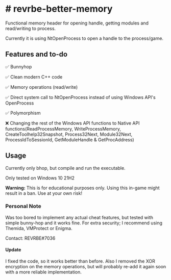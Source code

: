 <h1># revrbe-better-memory</h1>

Functional memory header for opening handle, getting modules and read/writing to process. 

Currently it is using NtOpenProcess to open a handle to the process/game.

<h2>Features and to-do</h2>

✅ Bunnyhop

✅ Clean modern C++ code

✅ Memory operations (read/write) 

✅ Direct system call to NtOpenProcess instead of using Windows API's OpenProcess

✅ Polymorphism

❌ Changing the rest of the Windows API functions to Native API functions(ReadProcessMemory, WriteProcessMemory, CreateToolhelp32Snapshot, Process32Next, Module32Next, ProcessIdToSessionId, GetModuleHandle & GetProcAddress)

<h2>Usage</h2>

Currently only bhop, but compile and run the executable. 

Only tested on Windows 10 21H2

<b>Warning:</b> This is for educational purposes only. Using this in-game might result in a ban. Use at your own risk!

<h3>Personal Note</h3>

Was too bored to implement any actual cheat features, but tested with simple bunny-hop and it works fine. For extra security; I recommend using Themida, VMProtect or Enigma.

Contact: REVRBE#7036

<h4>Update</h4>
I fixed the code, so it works better than before. Also I removed the XOR encryption on the memory operations, but will probably re-add it again soon with a more reliable implementation.
